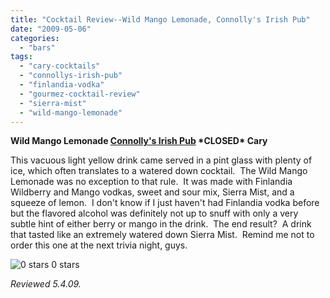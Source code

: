 ```yaml
---
title: "Cocktail Review--Wild Mango Lemonade, Connolly's Irish Pub"
date: "2009-05-06"
categories:
  - "bars"
tags:
  - "cary-cocktails"
  - "connollys-irish-pub"
  - "finlandia-vodka"
  - "gourmez-cocktail-review"
  - "sierra-mist"
  - "wild-mango-lemonade"
---
```


**Wild Mango Lemonade [Connolly's Irish Pub](http://www.connollysirish.com/home.html) \*CLOSED\* Cary**

This vacuous light yellow drink came served in a pint glass with plenty of ice, which often translates to a watered down cocktail.  The Wild Mango Lemonade was no exception to that rule.  It was made with Finlandia Wildberry and Mango vodkas, sweet and sour mix, Sierra Mist, and a squeeze of lemon.  I don't know if I just haven't had Finlandia vodka before but the flavored alcohol was definitely not up to snuff with only a very subtle hint of either berry or mango in the drink.  The end result?  A drink that tasted like an extremely watered down Sierra Mist.  Remind me not to order this one at the next trivia night, guys.




<div class="caption">

![0 stars](http://s3.amazonaws.com/thegourmez-wpmedia/2009/04/rating_mushroom1.gif "rating_mushroom1") 0 stars</div>


_Reviewed 5.4.09._
